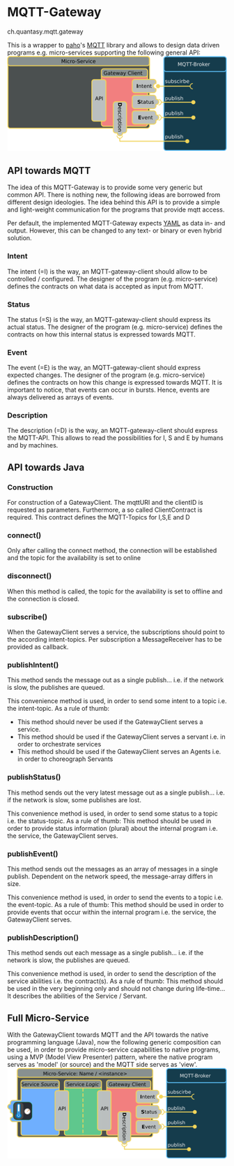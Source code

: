 

# MQTT-Gateway
ch.quantasy.mqtt.gateway

This is a wrapper to [paho]'s [MQTT] library and allows to design data driven programs e.g. micro-services supporting the following general API:
<a href="https://github.com/knr1/ch.quantasy.mqtt.gateway/blob/master/MqttGatewayClient.svg">
<img src="https://github.com/knr1/ch.quantasy.mqtt.gateway/blob/master/MqttGatewayClient.svg.png" alt="Interface-Diagram" />
</a>
## API towards MQTT
The idea of this MQTT-Gateway is to provide some very generic but common API. There is nothing new, the following ideas are borrowed from different design ideologies. The idea
behind this API is to provide a simple and light-weight communication for the programs that provide mqtt access.

Per default, the implemented MQTT-Gateway expects [YAML] as data in- and output. However, this can be changed to any text- or binary or even hybrid solution.
### Intent
The intent (=I) is the way, an MQTT-gateway-client should allow to be controlled / configured. The designer of the program (e.g. micro-service) defines the contracts on what data is accepted as
input from MQTT.
### Status
The status (=S) is the way, an MQTT-gateway-client should express its actual status. The designer of the program (e.g. micro-service) defines the contracts on how this
internal status is expressed towards MQTT.
### Event
The event (=E) is the way, an MQTT-gateway-client should express expected changes. The designer of the program (e.g. micro-service) defines the contracts on how this
change is expressed towards MQTT. It is important to notice, that events can occur in bursts. Hence, events are always delivered as arrays of events.
### Description
The description (=D) is the way, an MQTT-gateway-client should express the MQTT-API. This allows to read the possibilities for I, S and E by humans and by machines.

## API towards Java
### Construction
For construction of a GatewayClient. The mqttURI and the clientID is requested as parameters. 
Furthermore, a so called ClientContract is required. This contract defines the MQTT-Topics for I,S,E and D

### connect()
Only after calling the connect method, the connection will be established and the topic for the availability is set to online

### disconnect()
When this method is called, the topic for the availability is set to offline and the connection is closed.

### subscribe()
When the GatewayClient serves a service, the subscriptions should point to the according intent-topics.
Per subscription a MessageReceiver has to be provided as callback.

### publishIntent()
This method sends the message out as a single publish... i.e. if the network is slow, the publishes are queued.

This convenience method is used, in order to send some intent to a topic i.e. the intent-topic. As a rule of thumb:
* This method should never be used if the GatewayClient serves a service.
* This method should be used if the GatewayClient serves a servant i.e. in order to orchestrate services
* This method should be used if the GatewayClient serves an Agents i.e. in order to choreograph Servants

### publishStatus()
This method sends out the very latest message out as a single publish... i.e. if the network is slow, some publishes are lost.

This convenience method is used, in order to send some status to a topic i.e. the status-topic. As a rule of thumb:
This method should be used in order to provide status information (plural) about the internal program i.e. the service, the GatewayClient serves.

### publishEvent()
This method sends out the messages as an array of messages in a single publish. Dependent on the network speed, the message-array differs in size.

This convenience method is used, in order to send the events to a topic i.e. the event-topic. As a rule of thumb:
This method should be used in order to provide events that occur within the internal program i.e. the service, the GatewayClient serves.

### publishDescription()
This method sends out each message as a single publish... i.e. if the network is slow, the publishes are queued.

This convenience method is used, in order to send the description of the service abilities i.e. the contract(s). As a rule of thumb:
This method should be used in the very beginning only and should not change during life-time... It describes the abilities of the Service / Servant.


## Full Micro-Service
With the GatewayClient towards MQTT and the API towards the native programming language (Java), now the following generic composition can be used, in order to
provide micro-service capabilities to native programs, using a MVP (Model View Presenter) pattern, where the native program serves as 'model' (or source) and the MQTT side serves as 'view'. 
<a href="https://github.com/knr1/ch.quantasy.mqtt.gateway/blob/master/Micro-service.svg">
<img src="https://github.com/knr1/ch.quantasy.mqtt.gateway/blob/master/Micro-service.svg.png" alt="Micro-service-Diagram" />
</a>



[paho]: <https://github.com/eclipse/paho.mqtt.java>
[YAML]: <https://en.wikipedia.org/wiki/YAML>
[MQTT]: <http://mqtt.org/>
[TiMqWay.jar]: <https://prof.hti.bfh.ch/knr1/TiMqWay.jar>
[d3Viewer]: <https://github.com/hardillb/d3-MQTT-Topic-Tree>
[micro-service]: <https://en.wikipedia.org/wiki/Microservices>

